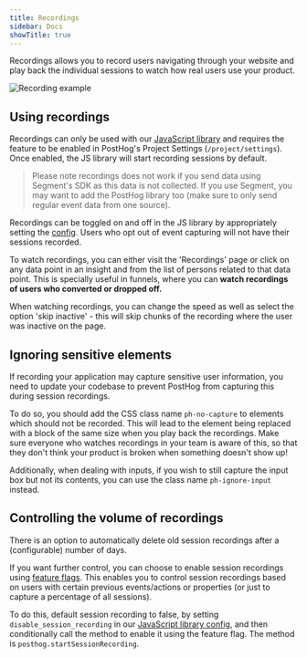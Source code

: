 ```yaml
---
title: Recordings
sidebar: Docs
showTitle: true
---
```


Recordings allows you to record users navigating through your website and play back the individual sessions to watch how real users use your product. 


![Recording example](../../images/features/session-recording/session-recording.gif)


## Using recordings

Recordings can only be used with our [JavaScript library](/docs/integrate/client/js) and requires the feature to be enabled in PostHog's Project Settings (`/project/settings`). Once enabled, the JS library will start recording sessions by default. 

<blockquote class="warning-note">
Please note recordings does not work if you send data using Segment's SDK as this data is not collected. If you use Segment, you may want to add the PostHog library too (make sure to only send regular event data from one source).
</blockquote>

Recordings can be toggled on and off in the JS library by appropriately setting the [config](/docs/integrate/client/js/#config). Users who opt out of event capturing will not have their sessions recorded.

To watch recordings, you can either visit the 'Recordings' page or click on any data point in an insight and from the list of persons related to that data point. This is specially useful in funnels, where you can **watch recordings of users who converted or dropped off.**

When watching recordings, you can change the speed as well as select the option 'skip inactive' - this will skip chunks of the recording where the user was inactive on the page. 

## Ignoring sensitive elements

If recording your application may capture sensitive user information, you need to update your codebase to prevent PostHog from capturing this during session recordings.

To do so, you should add the CSS class name `ph-no-capture` to elements which should not be recorded. This will lead to the element being replaced with a block of the same size when you play back the recordings. Make sure everyone who watches recordings in your team is aware of this, so that they don't think your product is broken when something doesn't show up!

Additionally, when dealing with inputs, if you wish to still capture the input box but not its contents, you can use the class name `ph-ignore-input` instead.

## Controlling the volume of recordings

There is an option to automatically delete old session recordings after a (configurable) number of days.

If you want further control, you can choose to enable session recordings using [feature flags](feature-flags). This enables you to control session recordings based on users with certain previous events/actions or properties (or just to capture a percentage of all sessions).

To do this, default session recording to false, by setting `disable_session_recording` in our [JavaScript library config](/docs/integrate/client/js/#config), and then conditionally call the method to enable it using the feature flag. The method is `posthog.startSessionRecording`.